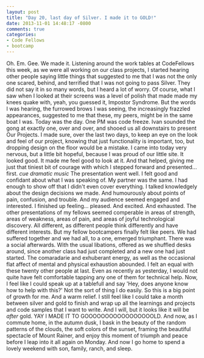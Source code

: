 ```yaml
---
layout: post
title: "Day 20, last day of Silver. I made it to GOLD!"
date: 2013-11-01 14:48:17 -0800
comments: true
categories:
- Code Fellows
- bootcamp
---
```


  Oh.  Em.  Gee.
  We made it.
  Listening around the work tables at CodeFellows this week, as we were all
working on our class projects, I started hearing other people saying little
things that suggested to me that I was not the only one scared, behind, and
terrified that I was not going to pass Silver. They did not say it in so many
words, but I heard a lot of worry. Of course, what I saw when I looked at
their screens was a level of polish that made made my knees quake with, yeah,
you guessed it, Impostor Syndrome. But the words I was hearing, the furrowed
brows I was seeing, the increasingly frazzled appearances, suggested to me
that these, my peers, might be in the same boat I was.
  Today was the day. One PM was code freeze. Ivan sounded the gong at
exactly one, over and over, and shooed us all downstairs to present Our
Projects. I made sure, over the last two days, to keep an eye on the look
and feel of our project, knowing that just functionality is important, too,
but dropping design on the floor would be a mistake. I came into today very
nervous, but a little bit hopeful, because I was proud of our little site. It
looked good. It made me feel good to look at it. And that helped, giving me
just that tiniest bit of courage with which I stepped forward and presented...
first. *cue dramatic music* The presentation went well. I felt good and
confidant about what I was speaking of. My partner was the same. I had enough
to show off that I didn't even cover everything. I talked knowledgely about
the design decisions we made. And humourously about points of pain, confusion,
and trouble. And my audience seemed engaged and interested. I finished up
feeling... pleased. And excited. And exhausted. The other presentations of my
fellows seemed comperable in areas of strength, areas of weakness, areas of
pain, and areas of joyful technological discovery. All different, as different
people think differently and have different interests. But my fellow
bootcampers finally felt like peers. We had suffered together and we had all,
to a one, emerged triumphant.
  There was a social afterwards. With the usual libations, offered as we
shuffled desks around, since another class had just completed and a new one
had just started. The comaradarie and exhuberant energy, as well as the
occasional flat affect of mental and physical exhaustion abounded. I felt an
equal with these twenty other people at last. Even as recently as yesterday,
I would not quite have felt comfortable tapping any one of them for technical
help. Now, I feel like I could speak up at a tablefull and say 'Hey, does
anyone know how to help with this?' Not the sort of thing I do easily. So this
is a big point of growth for me. And a warm relief.
  I still feel like I could take a month between silver and gold to finish and
wrap up all the learnings and projects and code samples that I want to write.
And I will, but it looks like it will be _after_ gold.
  YAY I MADE IT TO GOOOOOOOOOOOOOOOOOLD.
  And now, as I commute home, in the autumn dusk, I bask in the beauty of the
random patterns of the clouds, the soft colors of the sunset, framing the
beautiful spectacle of Mount Rainer, and enjoy this moment of triumph and
peace before I leap into it all again on Monday.
  And now I go home to spend a lovely weekend with son, family, ranch, and
sleep.
